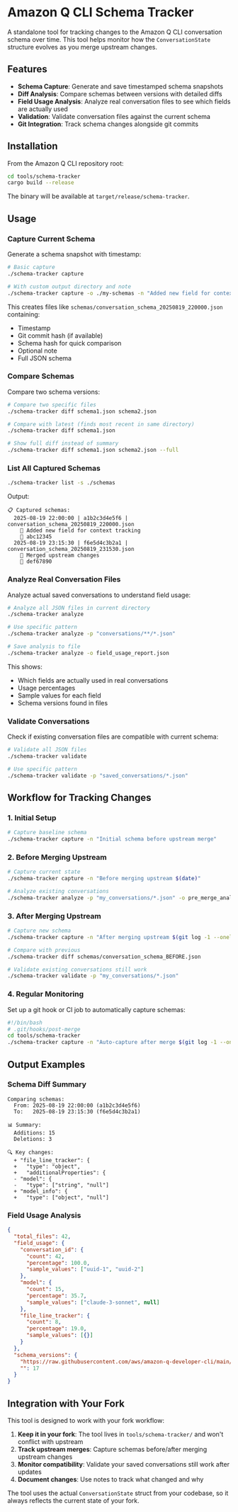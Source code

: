 # Amazon Q CLI Schema Tracker

A standalone tool for tracking changes to the Amazon Q CLI conversation schema over time. This tool helps monitor how the `ConversationState` structure evolves as you merge upstream changes.

## Features

- **Schema Capture**: Generate and save timestamped schema snapshots
- **Diff Analysis**: Compare schemas between versions with detailed diffs
- **Field Usage Analysis**: Analyze real conversation files to see which fields are actually used
- **Validation**: Validate conversation files against the current schema
- **Git Integration**: Track schema changes alongside git commits

## Installation

From the Amazon Q CLI repository root:

```bash
cd tools/schema-tracker
cargo build --release
```

The binary will be available at `target/release/schema-tracker`.

## Usage

### Capture Current Schema

Generate a schema snapshot with timestamp:

```bash
# Basic capture
./schema-tracker capture

# With custom output directory and note
./schema-tracker capture -o ./my-schemas -n "Added new field for context tracking"
```

This creates files like `schemas/conversation_schema_20250819_220000.json` containing:
- Timestamp
- Git commit hash (if available)
- Schema hash for quick comparison
- Optional note
- Full JSON schema

### Compare Schemas

Compare two schema versions:

```bash
# Compare two specific files
./schema-tracker diff schema1.json schema2.json

# Compare with latest (finds most recent in same directory)
./schema-tracker diff schema1.json

# Show full diff instead of summary
./schema-tracker diff schema1.json schema2.json --full
```

### List All Captured Schemas

```bash
./schema-tracker list -s ./schemas
```

Output:
```
📋 Captured schemas:
  2025-08-19 22:00:00 | a1b2c3d4e5f6 | conversation_schema_20250819_220000.json
    📝 Added new field for context tracking
    🔗 abc12345
  2025-08-19 23:15:30 | f6e5d4c3b2a1 | conversation_schema_20250819_231530.json
    📝 Merged upstream changes
    🔗 def67890
```

### Analyze Real Conversation Files

Analyze actual saved conversations to understand field usage:

```bash
# Analyze all JSON files in current directory
./schema-tracker analyze

# Use specific pattern
./schema-tracker analyze -p "conversations/**/*.json"

# Save analysis to file
./schema-tracker analyze -o field_usage_report.json
```

This shows:
- Which fields are actually used in real conversations
- Usage percentages
- Sample values for each field
- Schema versions found in files

### Validate Conversations

Check if existing conversation files are compatible with current schema:

```bash
# Validate all JSON files
./schema-tracker validate

# Use specific pattern
./schema-tracker validate -p "saved_conversations/*.json"
```

## Workflow for Tracking Changes

### 1. Initial Setup

```bash
# Capture baseline schema
./schema-tracker capture -n "Initial schema before upstream merge"
```

### 2. Before Merging Upstream

```bash
# Capture current state
./schema-tracker capture -n "Before merging upstream $(date)"

# Analyze existing conversations
./schema-tracker analyze -p "my_conversations/*.json" -o pre_merge_analysis.json
```

### 3. After Merging Upstream

```bash
# Capture new schema
./schema-tracker capture -n "After merging upstream $(git log -1 --oneline)"

# Compare with previous
./schema-tracker diff schemas/conversation_schema_BEFORE.json

# Validate existing conversations still work
./schema-tracker validate -p "my_conversations/*.json"
```

### 4. Regular Monitoring

Set up a git hook or CI job to automatically capture schemas:

```bash
#!/bin/bash
# .git/hooks/post-merge
cd tools/schema-tracker
./schema-tracker capture -n "Auto-capture after merge $(git log -1 --oneline)"
```

## Output Examples

### Schema Diff Summary
```
Comparing schemas:
  From: 2025-08-19 22:00:00 (a1b2c3d4e5f6)
  To:   2025-08-19 23:15:30 (f6e5d4c3b2a1)

📊 Summary:
  Additions: 15
  Deletions: 3

🔍 Key changes:
  + "file_line_tracker": {
  +   "type": "object",
  +   "additionalProperties": {
  - "model": {
  -   "type": ["string", "null"]
  + "model_info": {
  +   "type": ["object", "null"]
```

### Field Usage Analysis
```json
{
  "total_files": 42,
  "field_usage": {
    "conversation_id": {
      "count": 42,
      "percentage": 100.0,
      "sample_values": ["uuid-1", "uuid-2"]
    },
    "model": {
      "count": 15,
      "percentage": 35.7,
      "sample_values": ["claude-3-sonnet", null]
    },
    "file_line_tracker": {
      "count": 8,
      "percentage": 19.0,
      "sample_values": [{}]
    }
  },
  "schema_versions": {
    "https://raw.githubusercontent.com/aws/amazon-q-developer-cli/main/schemas/conversation-v1.json": 25,
    "": 17
  }
}
```

## Integration with Your Fork

This tool is designed to work with your fork workflow:

1. **Keep it in your fork**: The tool lives in `tools/schema-tracker/` and won't conflict with upstream
2. **Track upstream merges**: Capture schemas before/after merging upstream changes
3. **Monitor compatibility**: Validate your saved conversations still work after updates
4. **Document changes**: Use notes to track what changed and why

The tool uses the actual `ConversationState` struct from your codebase, so it always reflects the current state of your fork.
